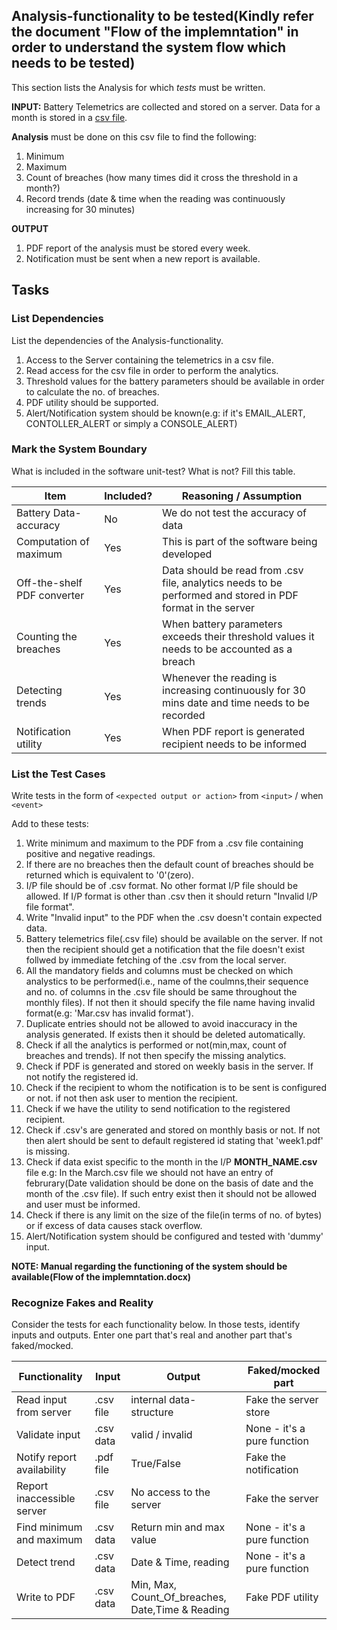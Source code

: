 ## Analysis-functionality to be tested(Kindly refer the document "Flow of the implemntation" in order to understand the system flow which needs to be tested)

This section lists the Analysis for which _tests_ must be written.

**INPUT:**
Battery Telemetrics are collected and stored on a server.
Data for a month is stored in a [csv file](https://en.wikipedia.org/wiki/Comma-separated_values).

**Analysis** must be done on this csv file to find the following:

1. Minimum
2. Maximum
3. Count of breaches (how many times did it cross the threshold in a month?)
4. Record trends (date & time when the reading was continuously increasing for 30 minutes)

**OUTPUT**
1. PDF report of the analysis must be stored every week.
2. Notification must be sent when a new report is available.

## Tasks

### List Dependencies

List the dependencies of the Analysis-functionality.

1. Access to the Server containing the telemetrics in a csv file.
2. Read access for the csv file in order to perform the analytics.
3. Threshold values for the battery parameters should be available in order to calculate the no. of breaches.
4. PDF utility should be supported.
5. Alert/Notification system should be known(e.g: if it's EMAIL_ALERT, CONTOLLER_ALERT or simply a CONSOLE_ALERT)


### Mark the System Boundary

What is included in the software unit-test? What is not? Fill this table.

| Item                      | Included?     | Reasoning / Assumption
|---------------------------|---------------|---
Battery Data-accuracy       |     No        | We do not test the accuracy of data
Computation of maximum      |     Yes       | This is part of the software being developed
Off-the-shelf PDF converter |     Yes       | Data should be read from .csv file, analytics needs to be performed and stored in PDF format in the server
Counting the breaches       |     Yes       | When battery parameters exceeds their threshold values it needs to be accounted as a breach
Detecting trends            |     Yes       | Whenever the reading is increasing continuously for 30 mins date and time needs to be recorded
Notification utility        |     Yes       | When PDF report is generated recipient needs to be informed

### List the Test Cases

Write tests in the form of `<expected output or action>` from `<input>` / when `<event>`

Add to these tests:

1. Write minimum and maximum to the PDF from a .csv file containing positive and negative readings.
2. If there are no breaches then the default count of breaches should be returned which is equivalent to '0'(zero).
3. I/P file should be of .csv format. No other format I/P file should be allowed. If I/P format is other than .csv then it should return "Invalid I/P file format".
4. Write "Invalid input" to the PDF when the .csv doesn't contain expected data.
5. Battery telemetrics file(.csv file) should be available on the server. If not then the recipient should get a notification that the file doesn't exist follwed by immediate    fetching of the .csv from the local server.
6. All the mandatory fields and columns must be checked on which analystics to be performed(i.e., name of the coulmns,their sequence and no. of columns in the .csv file should be same throughout the monthly files). If not then it should specify the file name having invalid format(e.g: 'Mar.csv has invalid format').
7. Duplicate entries should not be allowed to avoid inaccuracy in the analysis generated. If exists then it should be deleted automatically.
8. Check if all the analytics is performed or not(min,max, count of breaches and trends). If not then specify the missing analytics.
9. Check if PDF is generated and stored on weekly basis in the server. If not notify the registered id.
10. Check if the recipient to whom the notification is to be sent is configured or not. if not then ask user to mention the recipient.
11. Check if we have the utility to send notification to the registered recipient.
12. Check if .csv's are generated and stored on monthly basis or not. If not then alert should be sent to default registered id stating that 'week1.pdf' is missing.
13. Check if data exist specific to the month in the I/P **MONTH_NAME.csv** file e.g: In the March.csv file we should not have an entry of februrary(Date validation should be done on the basis of date and the month of the .csv file). If such entry exist then it should not be allowed and user must be informed.
14. Check if there is any limit on the size of the file(in terms of no. of bytes) or if excess of data causes stack overflow.
15. Alert/Notification system should be configured and tested with 'dummy' input.

**NOTE: Manual regarding the functioning of the system should be available(**Flow of the implemntation.docx**)**

### Recognize Fakes and Reality

Consider the tests for each functionality below.
In those tests, identify inputs and outputs.
Enter one part that's real and another part that's faked/mocked.

| Functionality            | Input        | Output                                               | Faked/mocked part
|--------------------------|--------------|------------------------------------------------------|--------------------
Read input from server     | .csv file     | internal data-structure                             | Fake the server store
Validate input             | .csv data     | valid / invalid                                     | None - it's a pure function
Notify report availability | .pdf file     |  True/False                                         | Fake the notification
Report inaccessible server | .csv file     |  No access to the server                            | Fake the server
Find minimum and maximum   | .csv data     |  Return min and max value                           | None - it's a pure function
Detect trend               | .csv data     |  Date & Time, reading                               | None - it's a pure function
Write to PDF               | .csv data     |  Min, Max, Count_Of_breaches, Date,Time & Reading   | Fake PDF utility
